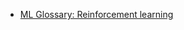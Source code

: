 

* [ML Glossary: Reinforcement learning](https://yanndubs.github.io/machine-learning-glossary/reinforcement)
